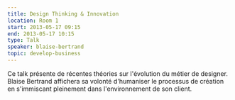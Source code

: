 ```yaml
---
title: Design Thinking & Innovation
location: Room 1
start: 2013-05-17 09:15
end: 2013-05-17 10:15
type: Talk
speaker: blaise-bertrand
topic: develop-business
---
```


Ce talk présente de récentes théories sur l'évolution du métier de designer. Blaise Bertrand affichera sa volonté d'humaniser le processus de création en s'immiscant pleinement dans l'environnement de son client.